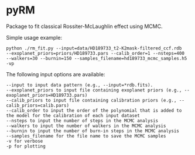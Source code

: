 # pyRM
Package to fit classical Rossiter-McLaughlin effect using MCMC.


Simple usage example:

```
python ./rm_fit.py --input=data/HD189733_t2-K2mask-filtered_ccf.rdb 
--exoplanet_priors=priors/HD189733.pars --calib_order=1 --nsteps=400 
--walkers=30 --burnin=150 --samples_filename=hd189733_mcmc_samples.h5 -vp
```

The following input options are available:
```
--input to input data pattern (e.g., --input=*rdb.fits).
--exoplanet_priors to input file containing exoplanet priors (e.g., --exoplanet_priors=HD189733.pars)
--calib_priors to input file containing calibration priors (e.g., --calib_priors=calib.pars)
--calib_order to input the order of the polynomial that is added to the model for the calibration of each input dataset
--nsteps to input the number of steps in the MCMC analysis
--walkers to input the number of walkers in the MCMC analysis
--burnin to input the number of burn-in steps in the MCMC analysis
--samples_filename for the file name to save the MCMC samples
-v for verbose
-p for plotting
```
